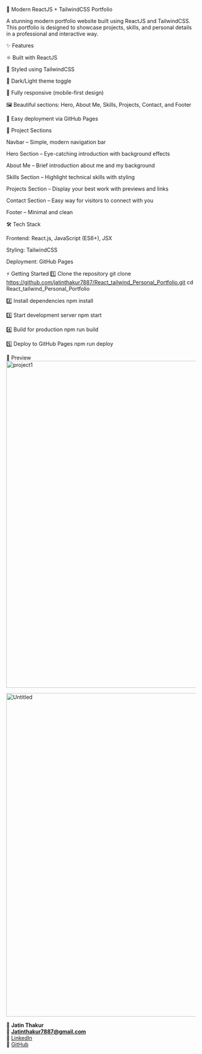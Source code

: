 🚀 Modern ReactJS + TailwindCSS Portfolio

A stunning modern portfolio website built using ReactJS and TailwindCSS.
This portfolio is designed to showcase projects, skills, and personal details in a professional and interactive way.

✨ Features

⚛️ Built with ReactJS

🎨 Styled using TailwindCSS

🌙 Dark/Light theme toggle

📱 Fully responsive (mobile-first design)

🖼️ Beautiful sections: Hero, About Me, Skills, Projects, Contact, and Footer

🚀 Easy deployment via GitHub Pages

📂 Project Sections

Navbar – Simple, modern navigation bar

Hero Section – Eye-catching introduction with background effects

About Me – Brief introduction about me and my background

Skills Section – Highlight technical skills with styling

Projects Section – Display your best work with previews and links

Contact Section – Easy way for visitors to connect with you

Footer – Minimal and clean

🛠️ Tech Stack

Frontend: React.js, JavaScript (ES6+), JSX

Styling: TailwindCSS

Deployment: GitHub Pages

⚡ Getting Started
1️⃣ Clone the repository
git clone https://github.com/jatinthakur7887/React_tailwind_Personal_Portfolio.git
cd React_tailwind_Personal_Portfolio


2️⃣ Install dependencies
npm install

3️⃣ Start development server
npm start

4️⃣ Build for production
npm run build

5️⃣ Deploy to GitHub Pages
npm run deploy

📸 Preview
<img width="1894" height="867" alt="project1" src="https://github.com/user-attachments/assets/d86291e0-359e-4d57-8344-8515db55c0c5" />

<img width="1900" height="858" alt="Untitled" src="https://github.com/user-attachments/assets/6ac48e02-6c12-4659-b592-2fc2c8fee8cf" />

👤 **Jatin Thakur**  
📧 **Jatinthakur7887@gmail.com**  
💼 [LinkedIn](https://linkedin.com/in/jatin-thakur-1b1a29157)  
🐙 [GitHub](https://github.com/jatinthakur7887)  
